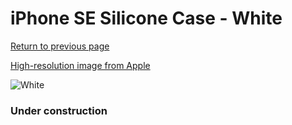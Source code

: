 # iPhone SE Silicone Case - White

[Return to previous page](/iphone_7)

[High-resolution image from Apple](https://store.storeimages.cdn-apple.com/8756/as-images.apple.com/is/MXYJ2?wid=4500&hei=4500&fmt=png)

<div style="width: 384px"><img src="/everyphone/MXYJ2.png" alt="White"></div>

### Under construction

